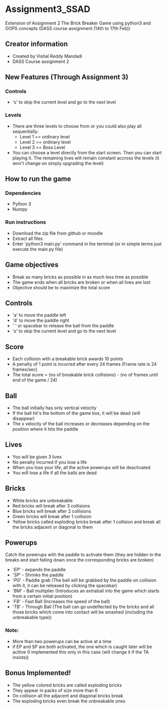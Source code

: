 # Assignment3_SSAD
Extension of Assignment 2
The Brick Breaker Game using python3 and OOPS concepts (DASS course assignment (14th to 17th Feb))
## Creator information
- Created by Vishal Reddy Mandadi 
- DASS Course assignment 2

## New Features (Through Assignment 3)
### Controls
- 's' to skip the current level and go to the next level
### Levels
- There are three levels to choose from or you could also play all sequentially:
    - Level 1 == ordinary level
    - Level 2 == ordinary level
    - Level 3 == Boss Level 
- You can choose a level directly from the start screen. Then you can start playing it. The remaining lives will remain constant accross the levels (it won't change on simply upgrading the level)

## How to run the game
### Dependencies
- Python 3
- Numpy
### Run instructions
- Download the zip file from github or moodle
- Extract all files
- Enter 'python3 main.py' command in the terminal (or in simple terms just execute the main.py file)

## Game objectives
- Break as many bricks as possible in as much less time as possible
- The game ends when all bricks are broken or when all lives are lost
- Objective should be to maximize the total score

## Controls
- 'a' to move the paddle left
- 'd' to move the paddle right
- ' ' or spacebar to release the ball from the paddle
- 's' to skip the current level and go to the next level
## Score
- Each collision with a breakable brick awards 10 points
- A penalty of 1 point is incurred after every 24 frames (Frame rate is 24 frames/sec)
- The total score = (no of breakable brick collisions) - (no of frames until end of the game / 24)

## Ball
- The ball initially has only vertical velocity
- If the ball hit's the bottom of the game box, it will be dead (will disappear)
- The x velocity of the ball increases or decreases depending on the position where it hits the paddle 

## Lives
- You will be given 3 lives
- No penalty incurred if you lose a life
- When you lose your life, all the active powerups will be deactivated
- You will lose a life if all the balls are dead

## Bricks
- White bricks are unbreakable
- Red bricks will break after 3 collisions
- Blue bricks will break after 2 collisions
- Green bricks will break after 1 collision
- Yellow bricks called exploding bricks break after 1 collision and break all the bricks adjacent or diagonal to them

## Powerups
Catch the powerups with the paddle to activate them (they are hidden in the breaks and start falling down once the corresponding bricks are broken)
- '$EP$' - expands the paddle
- '$SP$' - Shrinks the paddle
- '$PG$' - Paddle grab (The ball will be grabbed by the paddle on collision with it, it can be released by clicking the spacebar)
- '$BM$' - Ball multiplier (Introduces an extraball into the game which starts from a certain initial position)
- '$FB$' - Fast Ball (Increases the speed of the ball)
- '$TB$' - Through Ball (The ball can go undeflected by the bricks and all those bricks which come into contact will be smashed (including the unbreakable type))
### Note:
- More than two powerups can be active at a time
- if EP and SP are both activated, the one which is caught later will be acitive (I implemented this only in this case (will change it if the TA insists))

## Bonus Implemented!
- The yellow colored bricks are called exploding bricks
- They appear in packs of size more than 6
- On collision all the adjacent and diagonal bricks break
- The exploding bricks even break the unbreakable ones
